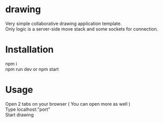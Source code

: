 # drawing
Very simple collaborative drawing application template. <br>
Only logic is a server-side move stack and some sockets for connection.
# Installation
npm i <br>
npm run dev or npm start
# Usage
Open 2 tabs on your browser ( You can open more as well ) <br>
Type localhost:"port" <br>
Start drawing
